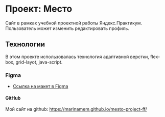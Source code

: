 # Проект: Место

Сайт в рамках учебной проектной работы Яндекс.Практикум.
Пользователь может изменить редактировать профиль.

## Технологии

В этом проекте использовалась технология адаптивной верстки, flex-box, grid-layot, java-script.

### Figma

- [Ссылка на макет в Figma](https://www.figma.com/file/2cn9N9jSkmxD84oJik7xL7/JavaScript.-Sprint-4?node-id=0%3A1)

#### GitHub

Мой сайт на github: https://marinamem.github.io/mesto-project-ff/
